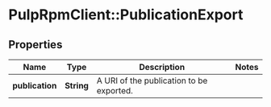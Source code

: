 # PulpRpmClient::PublicationExport

## Properties
Name | Type | Description | Notes
------------ | ------------- | ------------- | -------------
**publication** | **String** | A URI of the publication to be exported. | 



